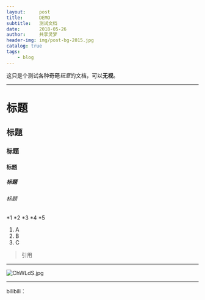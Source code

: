 ```yaml
---
layout:     post
title:      DEMO
subtitle:   测试文档
date:       2018-05-26
author:     共享灵梦
header-img: img/post-bg-2015.jpg
catalog: true
tags:
    - blog
---
```

这只是个测试各种~~奇葩~~*玩意*的文档，可以**无视**。
***
# 标题
## 标题
### 标题
#### 标题
##### 标题
###### 标题

*1
*2
*3
*4
*5

1. A
2. B
3. C

> 引用

------
![ChWLdS.jpg](https://s1.ax1x.com/2018/05/27/ChWLdS.jpg)

------
bilibili：

